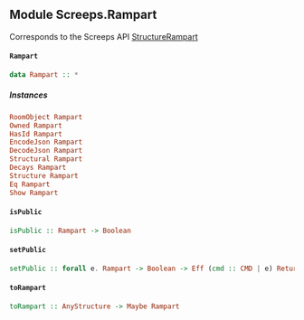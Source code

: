 ## Module Screeps.Rampart

Corresponds to the Screeps API [StructureRampart](http://support.screeps.com/hc/en-us/articles/207712959-StructureRampart)

#### `Rampart`

``` purescript
data Rampart :: *
```

##### Instances
``` purescript
RoomObject Rampart
Owned Rampart
HasId Rampart
EncodeJson Rampart
DecodeJson Rampart
Structural Rampart
Decays Rampart
Structure Rampart
Eq Rampart
Show Rampart
```

#### `isPublic`

``` purescript
isPublic :: Rampart -> Boolean
```

#### `setPublic`

``` purescript
setPublic :: forall e. Rampart -> Boolean -> Eff (cmd :: CMD | e) ReturnCode
```

#### `toRampart`

``` purescript
toRampart :: AnyStructure -> Maybe Rampart
```


